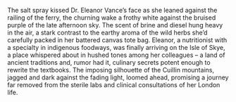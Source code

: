 The salt spray kissed Dr. Eleanor Vance’s face as she leaned against the railing of the ferry, the churning wake a frothy white against the bruised purple of the late afternoon sky.  The scent of brine and diesel hung heavy in the air, a stark contrast to the earthy aroma of the wild herbs she’d carefully packed in her battered canvas tote bag.  Eleanor, a nutritionist with a specialty in indigenous foodways, was finally arriving on the Isle of Skye, a place whispered about in hushed tones among her colleagues – a land of ancient traditions and, rumor had it, culinary secrets potent enough to rewrite the textbooks.  The imposing silhouette of the Cuillin mountains, jagged and dark against the fading light, loomed ahead, promising a journey far removed from the sterile labs and clinical consultations of her London life.

